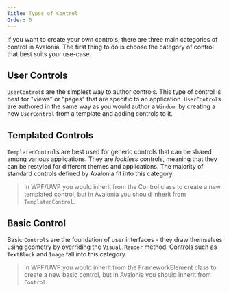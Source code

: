 ```yaml
---
Title: Types of Control
Order: 0
---
```

If you want to create your own controls, there are three main categories of control in Avalonia.
The first thing to do is choose the category of control that best suits your use-case.

## User Controls

`UserControl`s are the simplest way to author controls. This type of control is best for "views"
or "pages" that are specific to an application. `UserControl`s are authored in the same way as
you would author a `Window`: by creating a new `UserControl` from a template and adding controls
to it.

## Templated Controls

`TemplatedControl`s are best used for generic controls that can be shared among various
applications. They are _lookless_ controls, meaning that they can be restyled for different themes
and applications. The majority of standard controls defined by Avalonia fit into this category.

> In WPF/UWP you would inherit from the Control class to create a new templated control, but in
  Avalonia you should inherit from `TemplatedControl`.

## Basic Control

Basic `Control`s are the foundation of user interfaces - they draw themselves using geometry by
overriding the `Visual.Render` method. Controls such as `TextBlock` and `Image` fall into this
category.

> In WPF/UWP you would inherit from the FrameworkElement class to create a new basic  control, but
  in Avalonia you should inherit from `Control`.

